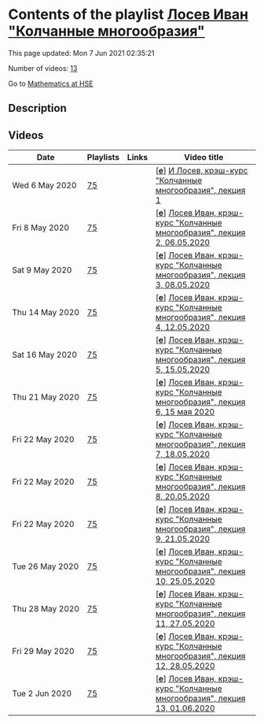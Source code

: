 # Contents of the playlist [Лосев Иван "Колчанные многообразия"](https://www.youtube.com/playlist?list=PLq3E5oubNNoBUd-_KzCYv_Pb_hP4Tgpjy)

This page updated: Mon 7 Jun 2021 02:35:21

Number of videos: [13](#videos)

Go to [Mathematics at HSE](../README.md)

## Description



## Videos

|Date|Playlists|Links|Video title|
|---|---|---|---|
| Wed&nbsp;6&nbsp;May&nbsp;2020 | [75](../playlists/75 "Лосев Иван &#34;Колчанные многообразия&#34;") |  | [[**e**](https://studio.youtube.com/video/vjvEiPZcDJs/edit "Edit")] [И Лосев, крэш-курс &#34;Колчанные многообразия&#34;, лекция 1](https://www.youtube.com/watch?v=vjvEiPZcDJs&list=PLq3E5oubNNoBUd-_KzCYv_Pb_hP4Tgpjy "Симплектическая геометрия. Симплектические многообразия, определение и примеры. Гамильтоновы векторные поля и скобка Пуассона. Симплектические действия групп Ли и отображения моментов. Гамильтонова редукция") |
| Fri&nbsp;8&nbsp;May&nbsp;2020 | [75](../playlists/75 "Лосев Иван &#34;Колчанные многообразия&#34;") |  | [[**e**](https://studio.youtube.com/video/ELenkSrkwJU/edit "Edit")] [Лосев Иван, крэш-курс &#34;Колчанные многообразия&#34;, лекция 2, 06.05.2020](https://www.youtube.com/watch?v=ELenkSrkwJU&list=PLq3E5oubNNoBUd-_KzCYv_Pb_hP4Tgpjy) |
| Sat&nbsp;9&nbsp;May&nbsp;2020 | [75](../playlists/75 "Лосев Иван &#34;Колчанные многообразия&#34;") |  | [[**e**](https://studio.youtube.com/video/4LcywlQCVQM/edit "Edit")] [Лосев Иван, крэш-курс &#34;Колчанные многообразия&#34;, лекция 3, 08.05.2020](https://www.youtube.com/watch?v=4LcywlQCVQM&list=PLq3E5oubNNoBUd-_KzCYv_Pb_hP4Tgpjy) |
| Thu&nbsp;14&nbsp;May&nbsp;2020 | [75](../playlists/75 "Лосев Иван &#34;Колчанные многообразия&#34;") |  | [[**e**](https://studio.youtube.com/video/7hOTZEeFD7I/edit "Edit")] [Лосев Иван, крэш-курс &#34;Колчанные многообразия&#34;, лекция 4, 12.05.2020](https://www.youtube.com/watch?v=7hOTZEeFD7I&list=PLq3E5oubNNoBUd-_KzCYv_Pb_hP4Tgpjy) |
| Sat&nbsp;16&nbsp;May&nbsp;2020 | [75](../playlists/75 "Лосев Иван &#34;Колчанные многообразия&#34;") |  | [[**e**](https://studio.youtube.com/video/RRN1jtTxCc4/edit "Edit")] [Лосев Иван, крэш-курс &#34;Колчанные многообразия&#34;, лекция 5, 15.05.2020](https://www.youtube.com/watch?v=RRN1jtTxCc4&list=PLq3E5oubNNoBUd-_KzCYv_Pb_hP4Tgpjy) |
| Thu&nbsp;21&nbsp;May&nbsp;2020 | [75](../playlists/75 "Лосев Иван &#34;Колчанные многообразия&#34;") |  | [[**e**](https://studio.youtube.com/video/YP1XuO-I-gs/edit "Edit")] [Лосев Иван, крэш-курс &#34;Колчанные многообразия&#34;, лекция 6, 15 мая 2020](https://www.youtube.com/watch?v=YP1XuO-I-gs&list=PLq3E5oubNNoBUd-_KzCYv_Pb_hP4Tgpjy) |
| Fri&nbsp;22&nbsp;May&nbsp;2020 | [75](../playlists/75 "Лосев Иван &#34;Колчанные многообразия&#34;") |  | [[**e**](https://studio.youtube.com/video/dV1Xe5F-8FE/edit "Edit")] [Лосев Иван, крэш-курс &#34;Колчанные многообразия&#34;, лекция 7, 18.05.2020](https://www.youtube.com/watch?v=dV1Xe5F-8FE&list=PLq3E5oubNNoBUd-_KzCYv_Pb_hP4Tgpjy) |
| Fri&nbsp;22&nbsp;May&nbsp;2020 | [75](../playlists/75 "Лосев Иван &#34;Колчанные многообразия&#34;") |  | [[**e**](https://studio.youtube.com/video/WekVXVl4OIU/edit "Edit")] [Лосев Иван, крэш-курс &#34;Колчанные многообразия&#34;, лекция 8, 20.05.2020](https://www.youtube.com/watch?v=WekVXVl4OIU&list=PLq3E5oubNNoBUd-_KzCYv_Pb_hP4Tgpjy) |
| Fri&nbsp;22&nbsp;May&nbsp;2020 | [75](../playlists/75 "Лосев Иван &#34;Колчанные многообразия&#34;") |  | [[**e**](https://studio.youtube.com/video/DzrwJj9yo2A/edit "Edit")] [Лосев Иван, крэш-курс &#34;Колчанные многообразия&#34;, лекция 9, 21.05.2020](https://www.youtube.com/watch?v=DzrwJj9yo2A&list=PLq3E5oubNNoBUd-_KzCYv_Pb_hP4Tgpjy) |
| Tue&nbsp;26&nbsp;May&nbsp;2020 | [75](../playlists/75 "Лосев Иван &#34;Колчанные многообразия&#34;") |  | [[**e**](https://studio.youtube.com/video/1ezhJzykkcA/edit "Edit")] [Лосев Иван, крэш-курс &#34;Колчанные многообразия&#34;, лекция 10, 25.05.2020](https://www.youtube.com/watch?v=1ezhJzykkcA&list=PLq3E5oubNNoBUd-_KzCYv_Pb_hP4Tgpjy) |
| Thu&nbsp;28&nbsp;May&nbsp;2020 | [75](../playlists/75 "Лосев Иван &#34;Колчанные многообразия&#34;") |  | [[**e**](https://studio.youtube.com/video/bI4w2cyQgEw/edit "Edit")] [Лосев Иван, крэш-курс &#34;Колчанные многообразия&#34;, лекция 11, 27.05.2020](https://www.youtube.com/watch?v=bI4w2cyQgEw&list=PLq3E5oubNNoBUd-_KzCYv_Pb_hP4Tgpjy) |
| Fri&nbsp;29&nbsp;May&nbsp;2020 | [75](../playlists/75 "Лосев Иван &#34;Колчанные многообразия&#34;") |  | [[**e**](https://studio.youtube.com/video/A39tCBe5W7w/edit "Edit")] [Лосев Иван, крэш-курс &#34;Колчанные многообразия&#34;, лекция 12, 28.05.2020](https://www.youtube.com/watch?v=A39tCBe5W7w&list=PLq3E5oubNNoBUd-_KzCYv_Pb_hP4Tgpjy) |
| Tue&nbsp;2&nbsp;Jun&nbsp;2020 | [75](../playlists/75 "Лосев Иван &#34;Колчанные многообразия&#34;") |  | [[**e**](https://studio.youtube.com/video/Qrd19F7ISQc/edit "Edit")] [Лосев Иван, крэш-курс &#34;Колчанные многообразия&#34;, лекция 13, 01.06.2020](https://www.youtube.com/watch?v=Qrd19F7ISQc&list=PLq3E5oubNNoBUd-_KzCYv_Pb_hP4Tgpjy) |
